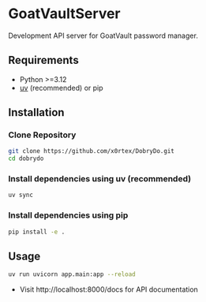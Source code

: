 # GoatVaultServer

Development API server for GoatVault password manager.

## Requirements

- Python >=3.12
- [uv](https://github.com/astral-sh/uv) (recommended) or pip

## Installation

### Clone Repository

```bash
git clone https://github.com/x0rtex/DobryDo.git
cd dobrydo
```

### Install dependencies using uv (recommended)

```bash
uv sync
```

### Install dependencies using pip

```bash
pip install -e .
```

## Usage

```bash
uv run uvicorn app.main:app --reload
```
- Visit http://localhost:8000/docs for API documentation
